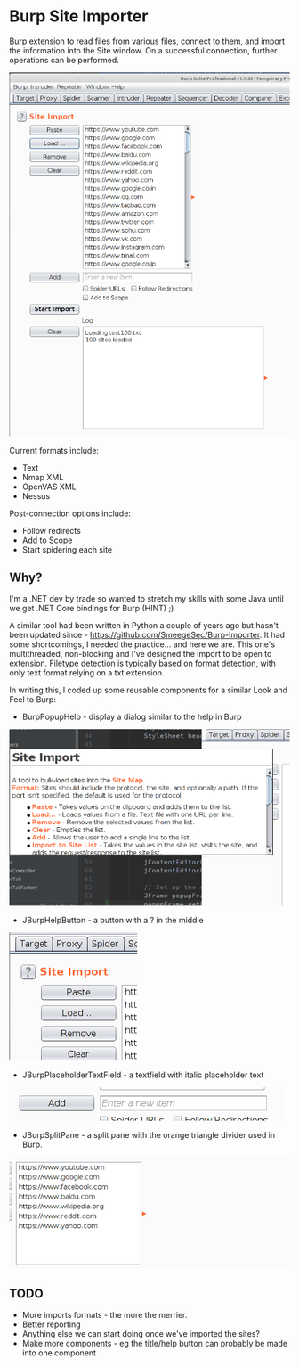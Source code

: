# Burp Site Importer
Burp extension to read files from various files, connect to them, and import the information into the Site window. On a successful connection, further operations can be performed.

![Screenshot](media/interface.png)


Current formats include:
* Text
* Nmap XML
* OpenVAS XML
* Nessus

Post-connection options include:
* Follow redirects
* Add to Scope
* Start spidering each site

## Why?
I'm a .NET dev by trade so wanted to stretch my skills with some Java until we get .NET Core bindings for Burp (HINT) ;) 

A similar tool had been written in Python a couple of years ago but hasn't been updated since - https://github.com/SmeegeSec/Burp-Importer. It had some shortcomings, I needed the practice... and here we are.
This one's multithreaded, non-blocking and I've designed the import to be open to extension. Filetype detection is typically based on format detection, with only text format relying on a txt extension.

In writing this, I coded up some reusable components for a similar Look and Feel to Burp:

* BurpPopupHelp - display a dialog similar to the help in Burp

![Popup](media/popup.png)

* JBurpHelpButton - a button with a ? in the middle

![Help Button](media/helpbutton.png)

* JBurpPlaceholderTextField - a textfield with italic placeholder text

![Placehoilder](media/placeholder.png)

* JBurpSplitPane - a split pane with the orange triangle divider used in Burp.

![Splitter](media/splitter.png)

## TODO
* More imports formats - the more the merrier.
* Better reporting
* Anything else we can start doing once we've imported the sites?
* Make more components - eg the title/help button can probably be made into one component
